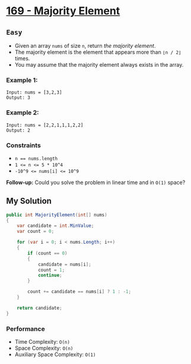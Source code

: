 [leet]: https://leetcode.com/problems/majority-element/

# [169 - Majority Element][leet]

## ```Easy```

- Given an array `nums` of size `n`, return _the majority element_.
- The majority element is the element that appears more than `⌊n / 2⌋` times. 
- You may assume that the majority element always exists in the array.

### Example 1:

```
Input: nums = [3,2,3]
Output: 3
```

### Example 2:

```
Input: nums = [2,2,1,1,1,2,2]
Output: 2
```

### Constraints

- `n == nums.length`
- `1 <= n <= 5 * 10^4`
- `-10^9 <= nums[i] <= 10^9`


**Follow-up:** Could you solve the problem in linear time and in `O(1)` space?

## My Solution

```cs
public int MajorityElement(int[] nums)
{
    var candidate = int.MinValue;
    var count = 0;

    for (var i = 0; i < nums.Length; i++)
    {
        if (count == 0)
        {
            candidate = nums[i];
            count = 1;
            continue;
        }

        count += candidate == nums[i] ? 1 : -1;
    }

    return candidate;
}
```

### Performance

- Time Complexity: ```O(n)```
- Space Complexity: ```O(n)```
- Auxiliary Space Complexity: ```O(1)```
